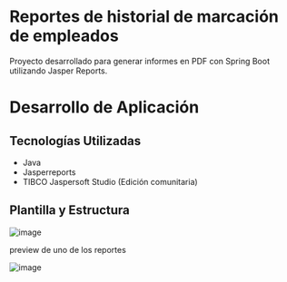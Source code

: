 # Reportes de historial de marcación de empleados

Proyecto desarrollado para generar informes en PDF con Spring Boot utilizando Jasper Reports.

# Desarrollo de Aplicación

## Tecnologías Utilizadas

- Java
- Jasperreports
- TIBCO Jaspersoft Studio (Edición comunitaria)

## Plantilla y Estructura

![image](https://user-images.githubusercontent.com/112280392/199644347-a577b5fc-5131-43e7-a142-3af5b43c3213.png)

preview de uno de los reportes

![image](https://user-images.githubusercontent.com/112280392/199645315-0427b1a6-3dbd-4fbf-a4b5-45310568e4ee.png)
